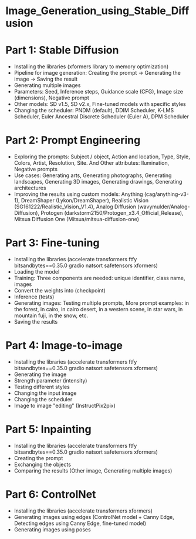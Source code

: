 # Image_Generation_using_Stable_Diffusion

# Part 1: Stable Diffusion
  - Installing the libraries (xformers library to memory optimization)
  - Pipeline for image generation: Creating the prompt -> Generating the image -> Saving the result
  - Generating multiple images
  - Parameters: Seed, Inference steps, Guidance scale (CFG), Image size (dimensions), Negative prompt
  - Other models: SD v1.5, SD v2.x, Fine-tuned models with specific styles
  - Changing the scheduler: PNDM (default), DDIM Scheduler, K-LMS Scheduler, Euler Ancestral Discrete Scheduler (Euler A), DPM Scheduler
# Part 2: Prompt Engineering
  - Exploring the prompts: Subject / object, Action and location, Type, Style, Colors, Artist, Resolution, Site. And Other attributes: Ilumination, Negative prompts
  - Use cases: Generating arts, Generating photographs, Generating landscapes, Generating 3D images, Generating drawings, Generating architectures
  - Improving the results using custom models: Anything (cag/anything-v3-1), DreamShaper (Lykon/DreamShaper), Realistic Vision (SG161222/Realistic_Vision_V1.4), Analog Diffusion (wavymulder/Analog-Diffusion), Protogen (darkstorm2150/Protogen_x3.4_Official_Release), Mitsua Diffusion One (Mitsua/mitsua-diffusion-one)
# Part 3: Fine-tuning
  - Installing the libraries (accelerate transformers ftfy bitsandbytes==0.35.0 gradio natsort safetensors xformers)
  - Loading the model
  - Training: Three components are needed: unique identifier, class name, images
  - Convert the weights into (checkpoint)
  - Inference (tests)
  - Generating images: Testing multiple prompts, More prompt examples: in the forest, in cairo, in cairo desert, in a western scene, in star wars, in mountain fuji, in the snow, etc.
  - Saving the results
# Part 4: Image-to-image
  - Installing the libraries (accelerate transformers ftfy bitsandbytes==0.35.0 gradio natsort safetensors xformers)
  - Generating the image
  - Strength parameter (intensity)
  - Testing different styles
  - Changing the input image
  - Changing the scheduler
  - Image to image "editing" (InstructPix2pix)
# Part 5: Inpainting
  - Installing the libraries (accelerate transformers ftfy bitsandbytes==0.35.0 gradio natsort safetensors xformers)
  - Creating the prompt
  - Exchanging the objects
  - Comparing the results (Other image, Generating multiple images)
# Part 6: ControlNet
  - Installing the libraries (accelerate transformers xformers)
  - Generating images using edges (ControlNet model + Canny Edge, Detecting edges using Canny Edge, fine-tuned model)
  - Generating images using poses
